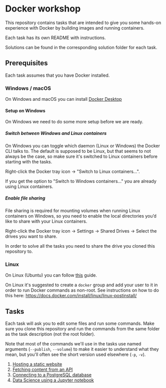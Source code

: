# Docker workshop

This repository contains tasks that are intended to give you some hands-on experience with Docker by building images and running containers.

Each task has its own README with instructions.

Solutions can be found in the corresponding solution folder for each task.

## Prerequisites

Each task assumes that you have Docker installed.

### Windows / macOS
On Windows and macOS you can install [Docker Desktop](https://www.docker.com/products/docker-desktop)

#### Setup on Windows
On Windows we need to do some more setup before we are ready.

##### Switch between Windows and Linux containers
On Windows you can toggle which daemon (Linux or Windows) the Docker CLI talks to. The default is supposed to be Linux, but that seems to not always be the case, so make sure it's switched to Linux containers before starting with the tasks.

Right-click the Docker tray icon -> "Switch to Linux containers...".

If you get the option to "Switch to Windows containers..." you are already using Linux containers.

##### Enable file sharing
File sharing is required for mounting volumes when running Linux containers on Windows, so you need to enable the local directories you’d like to share with your Linux containers.

Right-click the Docker tray icon -> Settings -> Shared Drives -> Select the drives you want to share.

In order to solve all the tasks you need to share the drive you cloned this repository to.

### Linux
On Linux (Ubuntu) you can follow [this](https://docs.docker.com/install/linux/docker-ce/ubuntu/) guide.

On Linux it's suggested to create a `docker` group and add your user to it in order to run Docker commands as non-root. See instructions on how to do this here: https://docs.docker.com/install/linux/linux-postinstall/

## Tasks

Each task will ask you to edit some files and run some commands. Make sure you clone this repository and run the commands from the same folder as the task description (not the root folder).

Note that most of the commands we'll use in the tasks use named arguments (`--publish`, `--volume`) to make it easier to understand what they mean, but you'll often see the short version used elsewhere (`-p`, `-v`).

1) [Hosting a static website](01_static_website)
2) [Fetching content from an API](02_dynamic_website)
3) [Connecting to a PostgreSQL database](03_database)
4) [Data Science using a Jupyter notebook](04_jupyter_notebook)
